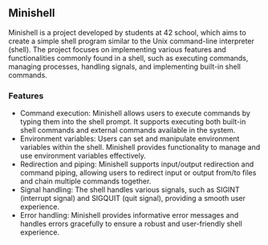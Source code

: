 ## Minishell

Minishell is a project developed by students at 42 school, which aims to create a simple shell program similar to the Unix command-line interpreter (shell). The project focuses on implementing various features and functionalities commonly found in a shell, such as executing commands, managing processes, handling signals, and implementing built-in shell commands.

### Features

- Command execution: Minishell allows users to execute commands by typing them into the shell prompt. It supports executing both built-in shell commands and external commands available in the system.
- Environment variables: Users can set and manipulate environment variables within the shell. Minishell provides functionality to manage and use environment variables effectively.
- Redirection and piping: Minishell supports input/output redirection and command piping, allowing users to redirect input or output from/to files and chain multiple commands together.
- Signal handling: The shell handles various signals, such as SIGINT (interrupt signal) and SIGQUIT (quit signal), providing a smooth user experience.
- Error handling: Minishell provides informative error messages and handles errors gracefully to ensure a robust and user-friendly shell experience.
